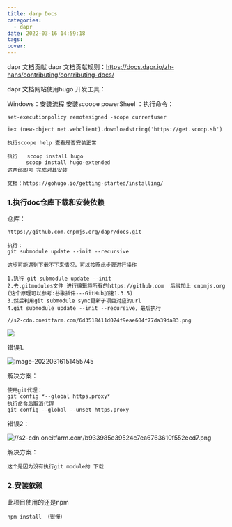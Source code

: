 ```yaml
---
title: darp Docs
categories:
  - dapr
date: 2022-03-16 14:59:18
tags:
cover: 
---
```

dapr 文档贡献
dapr 文档贡献规则：https://docs.dapr.io/zh-hans/contributing/contributing-docs/

dapr 文档网站使用hugo 开发工具：

Windows：安装流程
安装scoope
powerSheel ：执行命令：
```
set-executionpolicy remotesigned -scope currentuser

iex (new-object net.webclient).downloadstring('https://get.scoop.sh')

执行scoope help 查看是否安装正常

执行   scoop install hugo
      scoop install hugo-extended
这两部即可 完成对其安装

文档：https://gohugo.io/getting-started/installing/

```

### 1.执行doc仓库下载和安装依赖

仓库：
```
https://github.com.cnpmjs.org/dapr/docs.git

执行：
git submodule update --init --recursive

这步可能遇到下载不下来情况，可以按照此步骤进行操作

1.执行 git submodule update --init
2.去.gitmodules文件 进行编辑将所有的https://github.com  后缀加上 cnpmjs.org
(这个原理可以参考:谷歌插件---GitHub加速1.3.5)
3.然后利用git submodule sync更新子项目对应的url
4.git submodule update --init --recursive，最后执行

//s2-cdn.oneitfarm.com/6d3518411d074f9eae604f77da39da83.png
```

![](//s2-cdn.oneitfarm.com/a23f2220daff4375ba97522c7edc552c.png)

错误1.

![image-20220316151455745](//s2-cdn.oneitfarm.com/c036d24abc364f00be0870faec874818.png)

解决方案：

```
使用git代理：
git config *--global https.proxy*
执行命令后取消代理
git config --global --unset https.proxy
```



错误2：

![//s2-cdn.oneitfarm.com/b933985e39524c7ea6763610f552ecd7.png](//s2-cdn.oneitfarm.com/b933985e39524c7ea6763610f552ecd7.png)

解决方案：

```
这个是因为没有执行git module的 下载
```



### 2.安装依赖

此项目使用的还是npm 

````
npm install （很慢） 
````



